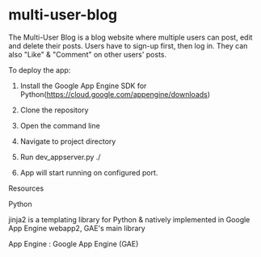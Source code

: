 # multi-user-blog

The Multi-User Blog is a blog website where multiple users can post, edit and delete their posts. Users have to sign-up first, then log in. They can also "Like" & "Comment" on other users' posts. 

To deploy the app:

1. Install the Google App Engine SDK for Python(https://cloud.google.com/appengine/downloads)

2. Clone the repository 

3. Open the command line

4. Navigate to project directory

5. Run dev_appserver.py ./

6. App will start running on configured port.

Resources

Python

jinja2 is a templating library for Python & natively implemented in Google App Engine webapp2, GAE's main library

App Engine : Google App Engine (GAE)
